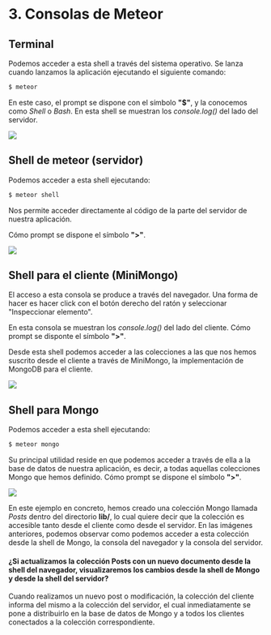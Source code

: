 # 3. Consolas de Meteor

## Terminal
Podemos acceder a esta shell a través del sistema operativo. Se lanza cuando lanzamos la aplicación ejecutando el siguiente comando:

```bash
$ meteor
```
En este caso, el prompt se dispone con el símbolo **"$"**, y la conocemos como *Shell* o *Bash*.
En esta shell se muestran los *console.log()* del lado del servidor.

![](http://i.imgur.com/D7mZHx4.png)

## Shell de meteor (servidor)
Podemos acceder a esta shell ejecutando:

```bash
$ meteor shell
```
Nos permite acceder directamente al código de la parte del servidor de nuestra aplicación.

Cómo prompt se dispone el símbolo **">"**.

![](http://i.imgur.com/tucDLjp.png)

## Shell para el cliente (MiniMongo)

El acceso a esta consola se produce a través del navegador. Una forma de hacer es hacer click con el botón derecho del ratón y seleccionar "Inspeccionar elemento".

En esta consola se muestran los *console.log()* del lado del cliente.
Cómo prompt se disponte el símbolo **">"**.

Desde esta shell podemos acceder a las colecciones a las que nos hemos suscrito desde el cliente a través de MiniMongo, la implementación de MongoDB para el cliente.

![](http://i.imgur.com/OafgEv8.png)

## Shell para Mongo
Podemos acceder a esta shell ejecutando:

```bash
$ meteor mongo
```
Su principal utilidad reside en que podemos acceder a través de ella a la base de datos de nuestra aplicación, es decir, a todas aquellas colecciones Mongo que hemos definido.
Cómo prompt se dispone el símbolo **">"**.

![](http://i.imgur.com/4PdvkOp.png)

En este ejemplo en concreto, hemos creado una colección Mongo llamada *Posts* dentro del directorio **lib/**, lo cual quiere decir que la colección es accesible tanto desde el cliente como desde el servidor. En las imágenes anteriores, podemos observar como podemos acceder a esta colección desde la shell de Mongo, la consola del navegador y la consola del servidor.

#### ¿Si actualizamos la colección Posts con un nuevo documento desde la shell del navegador, visualizaremos los cambios desde la shell de Mongo y desde la shell del servidor?

Cuando realizamos un nuevo post o modificación, la colección del cliente informa del mismo a la colección del servidor, el cual inmediatamente se pone a distribuirlo en la base de datos de Mongo y a todos los clientes conectados a la colección correspondiente.
